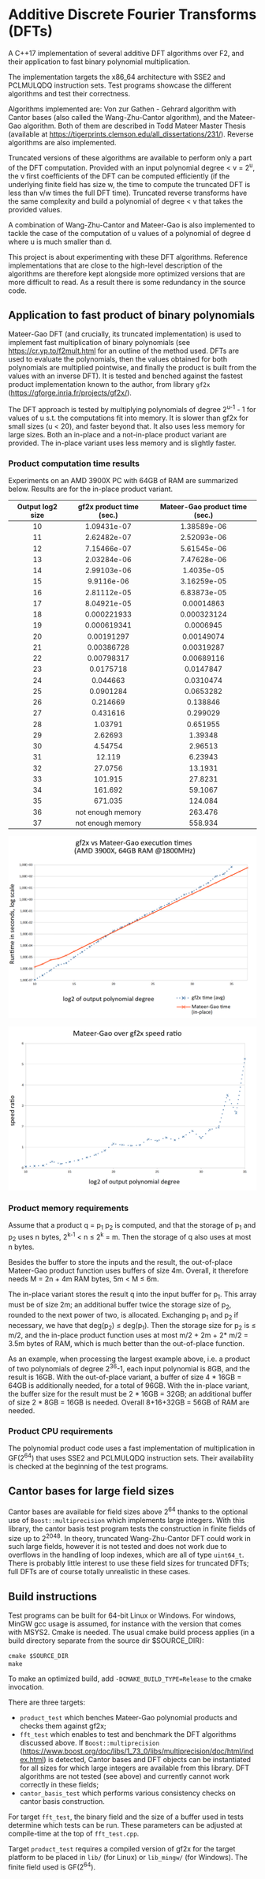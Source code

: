 # Additive Discrete Fourier Transforms (DFTs)
A C++17 implementation of several additive DFT algorithms over F2, and their application to fast binary polynomial multiplication.

The implementation targets the x86_64 architecture with SSE2 and PCLMULQDQ instruction sets. Test programs showcase the different algorithms and test their correctness.

Algorithms implemented are: Von zur Gathen - Gehrard algorithm with Cantor bases (also called the Wang-Zhu-Cantor algorithm),  and the Mateer-Gao algorithm. Both of them are described in Todd Mateer Master Thesis (available at https://tigerprints.clemson.edu/all_dissertations/231/). Reverse algorithms are also implemented.

Truncated versions of these algorithms are available to perform only a part of the DFT computation. Provided with an input polynomial degree < v = 2<sup>u</sup>, the v first coefficients of the DFT can be computed efficiently (if the underlying finite field has size w, the time to compute the truncated DFT is less than v/w times the full DFT time). Truncated reverse transforms have the same complexity and build a polynomial of degree < v that takes the provided values.

A combination of Wang-Zhu-Cantor and Mateer-Gao is also implemented to tackle the case of the computation of u values of a polynomial of degree d where u is much smaller than d.

This project is about experimenting with these DFT algorithms. Reference implementations that are close to the high-level description of the algorithms are therefore kept alongside more optimized versions that are more difficult to read. As a result there is some redundancy in the source code.

## Application to fast product of binary polynomials

Mateer-Gao DFT (and crucially, its truncated implementation) is used to implement fast multiplication of binary polynomials (see https://cr.yp.to/f2mult.html for an outline of the method used. DFTs are used to evaluate the polynomials, then the values obtained for both polynomials are multiplied pointwise, and finally the product is built from the values with an inverse DFT). It is tested and benched against the fastest product implementation known to the author, from library `gf2x` (https://gforge.inria.fr/projects/gf2x/).

The DFT approach is tested by multiplying polynomials of degree 2<sup>u-1</sup> - 1 for values of u s.t. the computations fit into memory. It is slower than gf2x for small sizes (u < 20), and faster beyond that. It also uses less memory for large sizes. 
Both an in-place and a not-in-place product variant are provided. The in-place variant uses less memory and is slightly faster.

### Product computation time results

Experiments on an AMD 3900X PC with 64GB of RAM are summarized below. Results are for the in-place product variant.

|Output log2 size|gf2x product time (sec.)|Mateer-Gao product time (sec.)|
|:----:|:----:|:----:|
|10| 1.09431e-07| 1.38589e-06|
|11| 2.62482e-07| 2.52093e-06|
|12| 7.15466e-07| 5.61545e-06|
|13| 2.03284e-06| 7.47628e-06|
|14| 2.99103e-06| 1.4035e-05|
|15| 9.9116e-06| 3.16259e-05|
|16| 2.81112e-05| 6.83873e-05|
|17| 8.04921e-05| 0.00014863|
|18| 0.000221933| 0.000323124|
|19| 0.000619341| 0.0006945|
|20| 0.00191297| 0.00149074|
|21| 0.00386728| 0.00319287|
|22| 0.00798317| 0.00689116|
|23| 0.0175718| 0.0147847|
|24| 0.044663| 0.0310474|
|25| 0.0901284| 0.0653282|
|26| 0.214669| 0.138846|
|27| 0.431616| 0.299029|
|28| 1.03791| 0.651955|
|29| 2.62693| 1.39348|
|30| 4.54754| 2.96513|
|31| 12.119| 6.23943|
|32| 27.0756| 13.1931|
|33| 101.915| 27.8231|
|34| 161.692| 59.1067|
|35| 671.035| 124.084|
|36| not enough memory| 263.476|
|37| not enough memory| 558.934|

![Execution times](https://github.com/kunzjacq/Additive_DFTs/blob/master/times.png?raw=true)

![Speed ratio](https://github.com/kunzjacq/Additive_DFTs/blob/master/speed_ratio.png?raw=true)

### Product memory requirements

Assume that a product q = p<sub>1</sub> p<sub>2</sub> is computed, and that the storage of p<sub>1</sub> and p<sub>2</sub> uses n bytes, 2<sup>k-1</sup> < n ≤ 2<sup>k</sup> = m. Then the storage of q also uses at most n bytes. 

Besides the buffer to store the inputs and the result, the out-of-place Mateer-Gao product function uses buffers of size 4m. Overall, it therefore needs M = 2n + 4m RAM bytes, 5m < M ≤ 6m.

The in-place variant stores the result q into the input buffer for p<sub>1</sub>. This array must be of size 2m; an additional buffer twice the storage size of p<sub>2</sub>, rounded to the next power of two, is allocated. Exchanging p<sub>1</sub> and p<sub>2</sub> if necessary, we have that deg(p<sub>2</sub>) ≤ deg(p<sub>1</sub>). Then the storage size for p<sub>2</sub> is ≤ m/2, and the in-place product function uses at most m/2 + 2m + 2\* m/2 = 3.5m bytes of RAM, which is much better than the out-of-place function.

As an example, when processing the largest example above, i.e. a product of two polynomials of degree 2<sup>36</sup>-1, each input polynomial is 8GB, and the result is 16GB. With the out-of-place variant, a buffer of size 4 \* 16GB = 64GB is additionally needed, for a total of 96GB. With the in-place variant, the buffer size for the result must be 2 \* 16GB = 32GB; an additional buffer of size 2 \* 8GB = 16GB is needed. Overall 8+16+32GB = 56GB of RAM are needed.

### Product CPU requirements

The polynomial product code uses a fast implementation of multiplication in GF(2<sup>64</sup>) that uses SSE2 and PCLMULQDQ instruction sets. Their availability is checked at the beginning of the test programs.

## Cantor bases for large field sizes

Cantor bases are available for field sizes above 2<sup>64</sup> thanks to the optional use of `Boost::multiprecision` which implements large integers. With this library, the cantor basis test program tests the construction in finite fields of size up to 2<sup>2048</sup>. In theory, truncated Wang-Zhu-Cantor DFT could work in such large fields, however it is not tested and does not work due to overflows in the handling of loop indexes, which are all of type `uint64_t`. There is probably little interest to use these field sizes for truncated DFTs; full DFTs are of course totally unrealistic in these cases.

## Build instructions
Test programs can be built for 64-bit Linux or Windows. For windows, MinGW gcc usage is assumed, for instance with the version that comes with MSYS2. Cmake is needed. The usual cmake build process applies (in a build directory separate from the source dir $SOURCE_DIR):

    cmake $SOURCE_DIR
    make

To make an optimized build, add `-DCMAKE_BUILD_TYPE=Release` to the cmake invocation.

There are three targets:
  * `product_test` which benches Mateer-Gao polynomial products and checks them against gf2x;
  * `fft_test` which enables to test and benchmark the DFT algorithms discussed above. If `Boost::multiprecision` (https://www.boost.org/doc/libs/1_73_0/libs/multiprecision/doc/html/index.html) is detected, Cantor bases and DFT objects can be instantiated for all sizes for which large integers are available from this library. DFT algorithms are not tested (see above) and currently cannot work correctly in these fields;
  * `cantor_basis_test` which performs various consistency checks on cantor basis construction.

For target `fft_test`, the binary field and the size of a buffer used in tests determine which tests can be run. These parameters can be adjusted at compile-time at the top of `fft_test.cpp`.

Target `product_test` requires a compiled version of gf2x for the target platform to be placed in `lib/` (for Linux) or `lib_mingw/` (for Windows). The finite field used is GF(2<sup>64</sup>).


